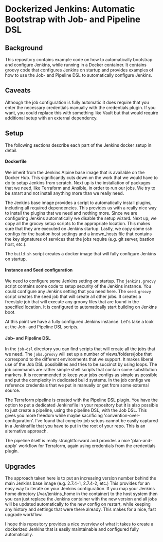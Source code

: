 Dockerized Jenkins: Automatic Bootstrap with Job- and Pipeline DSL
=================================================================

## Background

This repository contains example code on how to automatically bootstrap and configure Jenkins, while running in a Docker
container. It contains groovy code that configures Jenkins on startup and provides examples of how to use the Job- and
Pipeline DSL to automatically configure Jenkins.

## Caveats

Although the job configuration is fully automatic it does require that you enter the necessary credentials manually with
the credentials plugin. If you want, you could replace this with something like Vault but that would require additional
setup with an external dependency.

## Setup

The following sections describe each part of the Jenkins docker setup in detail.

#### Dockerfile

We inherit from the Jenkins Alpine base image that is available on the Docker Hub. This significantly cuts down on the
work that we would have to do to setup Jenkins from scratch. Next up is the installation of packages that we need, like
Terraform and Ansible, in order to run our jobs. We try to be smart and not install anything more than we really need.

The Jenkins base image provides a script to automatically install plugins, including all required dependencies. This
provides us with a really nice way to install the plugins that we need and nothing more. Since we are configuring
Jenkins automatically we disable the setup wizard. Next up, we copy all the groovy setup scripts to the appropriate
location. This makes sure that they are executed on Jenkins startup. Lastly, we copy some ssh configs for the bastion
host settings and a known_hosts file that contains the key signatures of services that the jobs require (e.g. git
server, bastion host, etc.).

The ```build.sh``` script creates a docker image that will fully configure Jenkins on startup.

#### Instance and Seed configuration

We need to configure some Jenkins setting on startup. The ```jenkins.groovy``` script contains some code to setup
security of the Jenkins instance. You could configure any Jenkins setting that you need here. The ```seed.groovy```
script creates the seed job that will create all other jobs. It creates a freestyle job that will execute any groovy
files that are found in the specified location. It is configured to automatically start building on Jenkins boot.

At this point we have a fully configured Jenkins instance. Let's take a look at the Job- and Pipeline DSL scripts.

#### Job- and Pipeline DSL

In the ```job-dsl``` directory you can find scripts that will create all the jobs that we need. The ```jobs.groovy```
will set up a number of views/folders/jobs that correspond to the different environments that we support. It makes
liberal use of the Job DSL possibilities and tries to be succinct by using loops. The job commands are rather simple shell
scripts that contain some substitution markers. It is recommended to keep your jobs configs as simple as possible and
put the complexity in dedicated build systems. In the job configs we reference credentials that we put in manually or
get from some external source.

The Terraform pipeline is created with the Pipeline DSL plugin. You have the option to put a dedicated Jenkinsfile in
your repository but it is also possible to just create a pipeline, using the pipeline DSL, with the Job DSL. This gives
you more freedom while maybe sacrificing 'convention-over-configuration'. I've found that complex job setups cannot be
easily captured in a Jenkinsfile that you have to put in the root of your repo. This is an alternative approach.

The pipeline itself is really straightforward and provides a nice 'plan-and-apply' workflow for Terraform, again using
credentials from the credentials plugin.

## Upgrades

The approach taken here is to put an increasing version number behind the main Jenkins base image (e.g. 2.7.4-1,
2.7.4-2, etc.) This provides for an easy way to iterate on your Jenkins configuration. If you map your Jenkins home
directory (/var/jenkins_home in the container) to the host system then you can just replace the Jenkins container with
the new version and all jobs will be updated automatically to the new config on restart, while keeping any history and
settings that were there already. This makes for a nice, fast upgrade workflow.

I hope this repository provides a nice overview of what it takes to create a dockerized Jenkins that is easily
maintainable and configured fully automatically.
